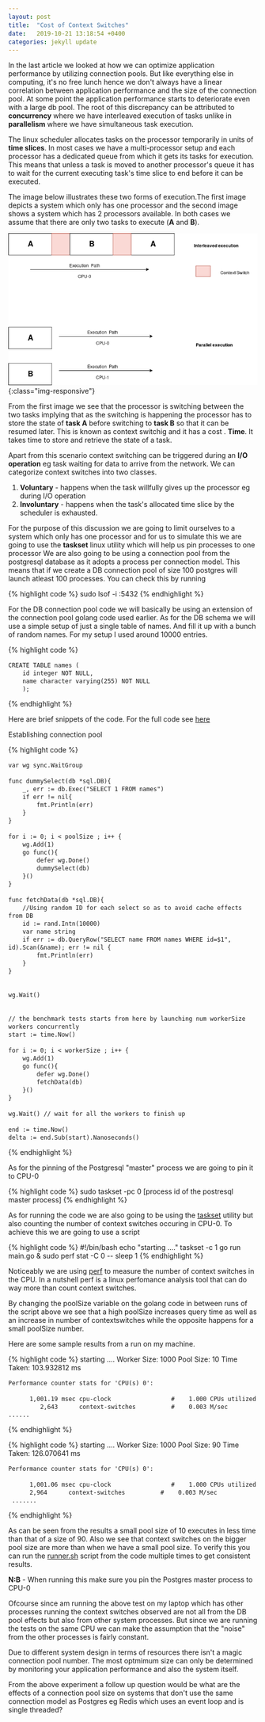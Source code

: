 ```yaml
---
layout: post
title:  "Cost of Context Switches"
date:   2019-10-21 13:18:54 +0400
categories: jekyll update
---
```


In the last article we looked at how we can optimize application performance by utilizing connection pools. But like everything else in computing, it's no free lunch hence we don't always have a linear correlation between application performance and the size of the connection pool. At some point the application performance starts to deteriorate even with a large db pool. The root of this discrepancy can be attributed to **concurrency** where we have interleaved execution of tasks unlike in **parallelism** where we have simultaneous task execution.


The linux scheduler allocates tasks on the processor temporarily in units of **time slices**. In most cases we have a multi-processor setup and each processor has a dedicated queue from which it gets its tasks for execution. This means that unless a task is moved to another processor's queue it has to wait for the current executing task's time slice to end before it can be executed.


The image below illustrates these two forms of execution.The first image depicts a system which only has one processor and the second image shows a system which has 2 processors available. In both cases we assume that there are only two tasks to execute (**A** and **B**).



![Concurrency VS Parallelism](/assets/concurrencyVSparallelism.png){:class="img-responsive"}




From the first image we see that the processor is switching between the two tasks implying that as the switching is happening the processor has to store the state of **task A** before switching to **task B** so that it can be resumed later. This is known as context switchig and it has a cost . **Time**. It takes time to store and retrieve the state of a task. 

Apart from this scenario context switching can be triggered during an **I/O operation** eg task waiting for data to arrive from the network. We can categorize context switches into two classes. 

1. **Voluntary** - happens when the task willfully gives up the processor eg during I/O operation
2. **Involuntary** - happens when the task's allocated time slice by the scheduler is exhausted.



For the purpose of this discussion we are going to limit ourselves to a system which only has one processor and for us to simulate this we are going to use the **taskset** linux utility which will help us pin processes to one processor  We are also going to be using a connection pool from the postgresql database as it adopts a process per connection model. This means that if we create a DB connection pool of size 100 postgres will launch atleast 100 processes. You can check this by running 

{% highlight code %}
     sudo lsof -i :5432
{% endhighlight %}


For the DB connection pool code we will basically be using an extension of the connection pool golang code used earlier. As for the DB schema we will use a simple setup of just a single table of names. And fill it up with a bunch of random names. For my setup I used around 10000 entries.

{% highlight code %} 

    CREATE TABLE names (
        id integer NOT NULL,
        name character varying(255) NOT NULL
        );

{% endhighlight %}

Here are  brief snippets of the code. For the full code see [here](https://github.com/michaelmwangi/blog/tree/master/contextswitch)

Establishing connection pool 

{% highlight code %} 

    var wg sync.WaitGroup

    func dummySelect(db *sql.DB){
	    _, err := db.Exec("SELECT 1 FROM names")
    	if err != nil{
		    fmt.Println(err)
	    }
    }     

    for i := 0; i < poolSize ; i++ {
		wg.Add(1)
		go func(){
			defer wg.Done()
			dummySelect(db)
		}()
	}
	
    func fetchData(db *sql.DB){
	    //Using random ID for each select so as to avoid cache effects from DB 
	    id := rand.Intn(10000) 
	    var name string
	    if err := db.QueryRow("SELECT name FROM names WHERE id=$1", id).Scan(&name); err != nil {
		    fmt.Println(err)
	    }
    }


	wg.Wait()


	// the benchmark tests starts from here by launching num workerSize workers concurrently 
	start := time.Now()

	for i := 0; i < workerSize ; i++ {
		wg.Add(1)
		go func(){
			defer wg.Done()
			fetchData(db)
		}()
	}
	
	wg.Wait() // wait for all the workers to finish up

	end := time.Now()
	delta := end.Sub(start).Nanoseconds()
     
{% endhighlight %}   

As for the pinning of the Postgresql "master" process we are going to pin it to CPU-0

{% highlight code %}
        sudo taskset -pc 0 [process id of the postresql master process]
{% endhighlight %}

As for running the code we are also going to be using the [taskset](https://linux.die.net/man/1/taskset) utility but also counting the number of context switches occuring in CPU-0. To achieve this we are going to use a script

{% highlight code %}
    #!/bin/bash
    echo  "starting ...."
    taskset -c 1 go run main.go &
    sudo perf stat -C 0  -- sleep 1
 {% endhighlight %}    

 Noticeably we are using [perf](http://man7.org/linux/man-pages/man1/perf.1.html) to measure the number of context switches in the CPU. In a nutshell perf is a linux perfomance analysis tool that can do way more than count context switches.

 By changing the poolSize variable on the golang code in between runs of the script above we see that a high poolSize increases query time as well as an increase in number of contextswitches while the opposite happens for a small poolSize number.


Here are some sample results from a run on my machine.


{% highlight code %}
    starting ....
    Worker Size: 1000 
    Pool Size: 10 
    Time Taken: 103.932812 ms

    Performance counter stats for 'CPU(s) 0':

          1,001.19 msec cpu-clock                 #    1.000 CPUs utilized          
             2,643      context-switches          #    0.003 M/sec                  
    ......
{% endhighlight %}


{% highlight code %}
    starting ....
    Worker Size: 1000 
    Pool Size: 90 
    Time Taken: 126.070641 ms

    Performance counter stats for 'CPU(s) 0':

          1,001.06 msec cpu-clock                 #    1.000 CPUs utilized          
          2,964      context-switches          #    0.003 M/sec          
     .......     
{% endhighlight %}


As can be seen from the results a small pool size of 10 executes in less time than that of a size of 90. Also we see that context switches on the bigger pool size are more than when we have a small pool size. To verify this you can run the [runner.sh](https://github.com/michaelmwangi/blog/blob/master/contextswitch/runner.sh) script from the code multiple times to get consistent results.

**N:B** - When running this make sure you pin the Postgres master process to CPU-0

Ofcourse since am running the above test on my laptop which has other processes running the context switches observed are not all from the DB pool effects but also from other system processes. But since we are running the tests on the same CPU we can make the assumption that the "noise" from the other processes is fairly constant.

Due to different system design in terms of resources there isn't a magic connection pool number. The most optmimum size can only be determined by monitoring your application performance and also the system itself.


From the above experiment a follow up question would be what are the effects of a connection pool size on systems that don't use the same connection model as Postgres eg Redis which uses an event loop and is single threaded? 


